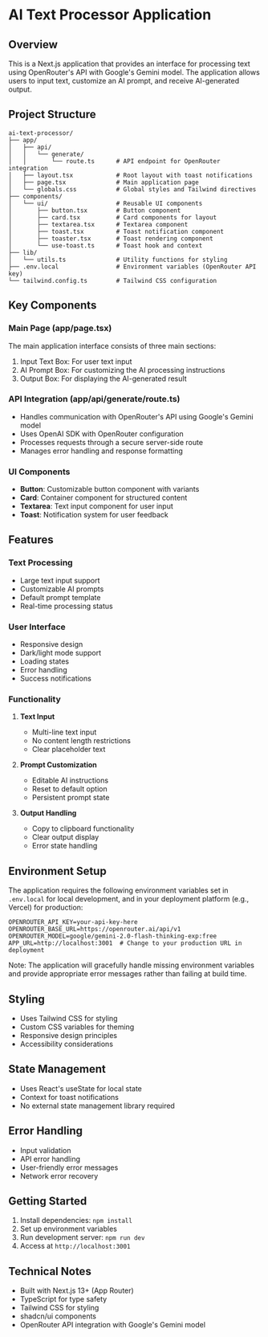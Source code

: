 # AI Text Processor Application

## Overview
This is a Next.js application that provides an interface for processing text using OpenRouter's API with Google's Gemini model. The application allows users to input text, customize an AI prompt, and receive AI-generated output.

## Project Structure

```
ai-text-processor/
├── app/
│   ├── api/
│   │   └── generate/
│   │       └── route.ts      # API endpoint for OpenRouter integration
│   ├── layout.tsx            # Root layout with toast notifications
│   ├── page.tsx              # Main application page
│   └── globals.css           # Global styles and Tailwind directives
├── components/
│   └── ui/                   # Reusable UI components
│       ├── button.tsx        # Button component
│       ├── card.tsx          # Card components for layout
│       ├── textarea.tsx      # Textarea component
│       ├── toast.tsx         # Toast notification component
│       ├── toaster.tsx       # Toast rendering component
│       └── use-toast.ts      # Toast hook and context
├── lib/
│   └── utils.ts              # Utility functions for styling
├── .env.local                # Environment variables (OpenRouter API key)
└── tailwind.config.ts        # Tailwind CSS configuration
```

## Key Components

### Main Page (app/page.tsx)
The main application interface consists of three main sections:
1. Input Text Box: For user text input
2. AI Prompt Box: For customizing the AI processing instructions
3. Output Box: For displaying the AI-generated result

### API Integration (app/api/generate/route.ts)
- Handles communication with OpenRouter's API using Google's Gemini model
- Uses OpenAI SDK with OpenRouter configuration
- Processes requests through a secure server-side route
- Manages error handling and response formatting

### UI Components
- **Button**: Customizable button component with variants
- **Card**: Container component for structured content
- **Textarea**: Text input component for user input
- **Toast**: Notification system for user feedback

## Features

### Text Processing
- Large text input support
- Customizable AI prompts
- Default prompt template
- Real-time processing status

### User Interface
- Responsive design
- Dark/light mode support
- Loading states
- Error handling
- Success notifications

### Functionality
1. **Text Input**
   - Multi-line text input
   - No content length restrictions
   - Clear placeholder text

2. **Prompt Customization**
   - Editable AI instructions
   - Reset to default option
   - Persistent prompt state

3. **Output Handling**
   - Copy to clipboard functionality
   - Clear output display
   - Error state handling

## Environment Setup

The application requires the following environment variables set in `.env.local` for local development, and in your deployment platform (e.g., Vercel) for production:
```
OPENROUTER_API_KEY=your-api-key-here
OPENROUTER_BASE_URL=https://openrouter.ai/api/v1
OPENROUTER_MODEL=google/gemini-2.0-flash-thinking-exp:free
APP_URL=http://localhost:3001  # Change to your production URL in deployment
```

Note: The application will gracefully handle missing environment variables and provide appropriate error messages rather than failing at build time.

## Styling
- Uses Tailwind CSS for styling
- Custom CSS variables for theming
- Responsive design principles
- Accessibility considerations

## State Management
- Uses React's useState for local state
- Context for toast notifications
- No external state management library required

## Error Handling
- Input validation
- API error handling
- User-friendly error messages
- Network error recovery

## Getting Started
1. Install dependencies: `npm install`
2. Set up environment variables
3. Run development server: `npm run dev`
4. Access at `http://localhost:3001`

## Technical Notes
- Built with Next.js 13+ (App Router)
- TypeScript for type safety
- Tailwind CSS for styling
- shadcn/ui components
- OpenRouter API integration with Google's Gemini model
